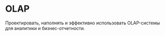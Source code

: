 # OLAP
Проектировать, наполнять и эффективно использовать OLAP-системы для аналитики и бизнес-отчетности.

